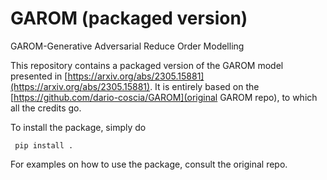 # GAROM (packaged version)
GAROM-Generative Adversarial Reduce Order Modelling

This repository contains a packaged version of the GAROM model presented in [https://arxiv.org/abs/2305.15881](https://arxiv.org/abs/2305.15881). It is entirely based on the  [https://github.com/dario-coscia/GAROM](original GAROM repo), to which all the credits go. 

To install the package, simply do
```
 pip install .
```
For examples on how to use the package, consult the original repo. 
